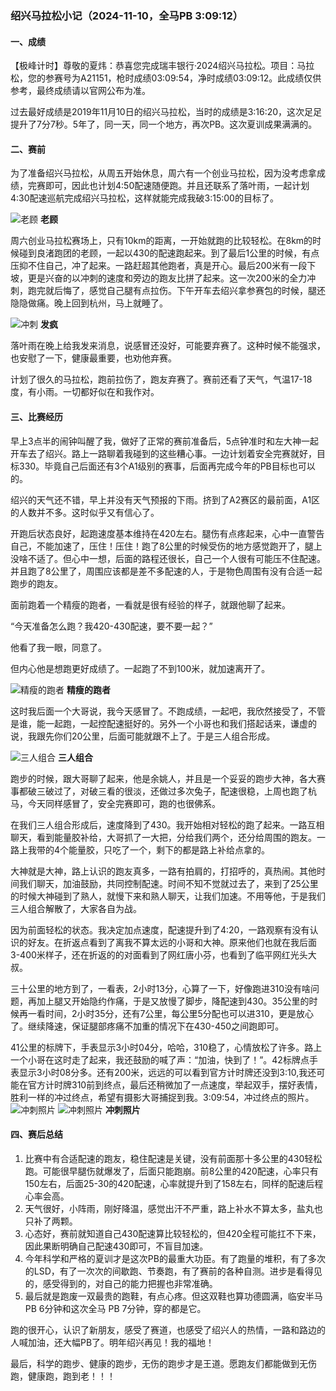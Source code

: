 
### 绍兴马拉松小记（2024-11-10，全马PB 3:09:12）

#### 一、成绩
【极峰计时】尊敬的夏炜：恭喜您完成瑞丰银行·2024绍兴马拉松。项目：马拉松，您的参赛号为A21151，枪时成绩03:09:54，净时成绩03:09:12。此成绩仅供参考，最终成绩请以官网公布为准。

过去最好成绩是2019年11月10日的绍兴马拉松，当时的成绩是3:16:20，这次足足提升了7分7秒。5年了，同一天，同一个地方，再次PB。这次夏训成果满满的。

#### 二、赛前
为了准备绍兴马拉松，从周五开始休息，周六有一个创业马拉松，因为没考虑拿成绩，完赛即可，因此也计划4:50配速随便跑。并且还联系了落叶雨，一起计划4:30配速巡航完成绍兴马拉松，这样就能完成我破3:15:00的目标了。

  ![老顾](img/20041110-lg.png)
        **老顾**

周六创业马拉松赛场上，只有10km的距离，一开始就跑的比较轻松。在8km的时候碰到良渚跑团的老顾，一起以430的配速跑起来。到了最后1公里的时候，有点压抑不住自己，冲了起来。一路赶超其他跑者，真是开心。最后200米有一段下坡，更是兴奋的以冲刺的速度和旁边的跑友比拼了起来。这一次200米的全力冲刺，跑完就后悔了，感觉自己腿有点拉伤。下午开车去绍兴拿参赛包的时候，腿还隐隐做痛。晚上回到杭州，马上就睡了。

  ![冲刺](img/20041110-ff.jpg)
      **发疯**

落叶雨在晚上给我发来消息，说感冒还没好，可能要弃赛了。这种时候不能强求，也安慰了一下，健康最重要，也劝他弃赛。

计划了很久的马拉松，跑前拉伤了，跑友弃赛了。赛前还看了天气，气温17-18度，有小雨。一切都好似在和我作对。

#### 三、比赛经历

早上3点半的闹钟叫醒了我，做好了正常的赛前准备后，5点钟准时和左大神一起开车去了绍兴。路上一路聊着我碰到的这些糟心事。一边计划着安全完赛就好，目标330。毕竟自己后面还有3个A1级别的赛事，后面再完成今年的PB目标也可以的。

绍兴的天气还不错，早上并没有天气预报的下雨。挤到了A2赛区的最前面，A1区的人数并不多。这时似乎又有信心了。

开跑后状态良好，起跑速度基本维持在420左右。腿伤有点疼起来，心中一直警告自己，不能加速了，压住！压住！跑了8公里的时候受伤的地方感觉跑开了，腿上没啥不适了。但心中一想，后面的路程还很长，自己一个人很有可能压不住配速。并且跑了8公里了，周围应该都是差不多配速的人，于是物色周围有没有合适一起跑步的跑友。

面前跑着一个精瘦的跑者，一看就是很有经验的样子，就跟他聊了起来。

“今天准备怎么跑？我420-430配速，要不要一起？”

他看了我一眼，同意了。

但内心他是想跑更好成绩了。一起跑了不到100米，就加速离开了。
 
 ![精瘦的跑者](img/20041110-js.png)
   **精瘦的跑者**

这时我后面一个大哥说，我今天感冒了。不跑成绩，一起吧，我欣然接受了，不管是谁，能一起跑，一起控配速挺好的。另外一个小哥也和我们搭起话来，谦虚的说，我跟先你们20公里，后面可能就跟不上了。于是三人组合形成。

 ![三人组合](img/20041110-sr.png)
   **三人组合**

跑步的时候，跟大哥聊了起来，他是余姚人，并且是一个妥妥的跑步大神，各大赛事都破三破过了，对破三看的很淡，还做过多次兔子，配速很稳，上周也跑了杭马，今天同样感冒了，安全完赛即可，跑的也很佛系。

在我们三人组合形成后，速度降到了430。我开始相对轻松的跑了起来。一路互相聊天，看到能量胶补给，大哥抓了一大把，分给我们两个，还分给周围的跑友。一路上我带的4个能量胶，只吃了一个，剩下的都是路上补给点拿的。

大神就是大神，路上认识的跑友真多，一路有拍肩的，打招呼的，真热闹。其他时间我们聊天，加油鼓励，共同控制配速。时间不知不觉就过去了，来到了25公里的时候大神碰到了熟人，就慢下来和熟人聊天，让我们加速。不用等他，于是我们三人组合解散了，大家各自为战。

因为前面轻松的状态。我决定加点速度，配速提升到了4:20，一路观察有没有认识的好友。在折返点看到了离我不算太远的小哥和大神。原来他们也就在我后面3-400米样子，还在折返的的对面看到了网红唐小芬，也看到了临平网红光头大叔。

三十公里的地方到了，一看表，2小时13分，心算了一下，好像跑进310没有啥问题，再加上腿又开始隐约作痛，于是又放慢了脚步，降配速到430。35公里的时候再一看时间，2小时35分，还有7公里，每公里5分配也可以进310，更是放心了。继续降速，保证腿部疼痛不加重的情况下在430-450之间跑即可。

41公里的标牌下，手表显示3小时04分，哈哈，310稳了，心情放松了许多。路上一个小哥在这时走了起来，我还鼓励的喊了声：“加油，快到了！”。42标牌点手表显示3小时08分多。还有200米，远远的可以看到官方计时牌还没到3:10,我还可能在官方计时牌310前到终点，最后还稍微加了一点速度，举起双手，摆好表情，胜利一样的冲过终点，希望有摄影大哥捕捉到我。3:09:54，冲过终点的照片。
 ![冲刺照片](img/20041110-cc1.png)
 ![冲刺照片](img/20041110-cc2.png)
    **冲刺照片**

#### 四、赛后总结
1. 比赛中有合适配速的跑友，稳住配速是关键，没有前面那十多公里的430轻松跑。可能很早腿伤就爆发了，后面只能跑崩。前8公里的420配速，心率只有150左右，后面25-30的420配速，心率就提升到了158左右，同样的配速后程心率会高。
2. 天气很好，小阵雨，刚好降温，感觉出汗不严重，路上补水不算太多，盐丸也只补了两颗。
3. 心态好，赛前就知道自己430配速算比较轻松的，但420全程可能扛不下来，因此果断明确自己配速430即可，不盲目加速。
4. 今年科学和严格的夏训才是这次PB的最重大功臣。有了跑量的堆积，有了多次的LSD，有了一次次的间歇跑、节奏跑，有了赛前的各种自测。进步是看得见的，感受得到的，对自己的能力把握也非常准确。
5. 最后就是跑废一双最贵的跑鞋，有点心疼。但这双鞋也算功德圆满，临安半马 PB 6分钟和这次全马 PB 7分钟，穿的都是它。

跑的很开心，认识了新朋友，感受了赛道，也感受了绍兴人的热情，一路和路边的人喊加油，还大幅PB了。明年绍兴再见！我的福地！

最后，科学的跑步、健康的跑步，无伤的跑步才是王道。愿跑友们都能做到无伤跑，健康跑，跑到老！！！